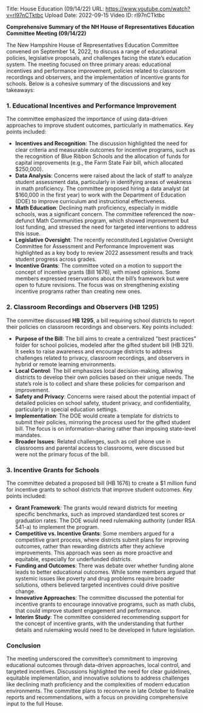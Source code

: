 Title: House Education (09/14/22)
URL: https://www.youtube.com/watch?v=rl97nCTktbc
Upload Date: 2022-09-15
Video ID: rl97nCTktbc

**Comprehensive Summary of the NH House of Representatives Education Committee Meeting (09/14/22)**

The New Hampshire House of Representatives Education Committee convened on September 14, 2022, to discuss a range of educational policies, legislative proposals, and challenges facing the state’s education system. The meeting focused on three primary areas: educational incentives and performance improvement, policies related to classroom recordings and observers, and the implementation of incentive grants for schools. Below is a cohesive summary of the discussions and key takeaways:

### **1. Educational Incentives and Performance Improvement**
The committee emphasized the importance of using data-driven approaches to improve student outcomes, particularly in mathematics. Key points included:
- **Incentives and Recognition**: The discussion highlighted the need for clear criteria and measurable outcomes for incentive programs, such as the recognition of Blue Ribbon Schools and the allocation of funds for capital improvements (e.g., the Farm State Fair bill, which allocated $250,000).
- **Data Analysis**: Concerns were raised about the lack of staff to analyze student assessment data, particularly in identifying areas of weakness in math proficiency. The committee proposed hiring a data analyst (at $160,000 in the first year) to work with the Department of Education (DOE) to improve curriculum and instructional effectiveness.
- **Math Education**: Declining math proficiency, especially in middle schools, was a significant concern. The committee referenced the now-defunct Math Communities program, which showed improvement but lost funding, and stressed the need for targeted interventions to address this issue.
- **Legislative Oversight**: The recently reconstituted Legislative Oversight Committee for Assessment and Performance Improvement was highlighted as a key body to review 2022 assessment results and track student progress across grades.
- **Incentive Grants**: The committee voted on a motion to support the concept of incentive grants (Bill 1676), with mixed opinions. Some members expressed reservations about the bill’s framework but were open to future revisions. The focus was on strengthening existing incentive programs rather than creating new ones.

### **2. Classroom Recordings and Observers (HB 1295)**
The committee discussed **HB 1295**, a bill requiring school districts to report their policies on classroom recordings and observers. Key points included:
- **Purpose of the Bill**: The bill aims to create a centralized "best practices" folder for school policies, modeled after the gifted student bill (HB 321). It seeks to raise awareness and encourage districts to address challenges related to privacy, classroom recordings, and observers in hybrid or remote learning environments.
- **Local Control**: The bill emphasizes local decision-making, allowing districts to develop their own policies based on their unique needs. The state’s role is to collect and share these policies for comparison and improvement.
- **Safety and Privacy**: Concerns were raised about the potential impact of detailed policies on school safety, student privacy, and confidentiality, particularly in special education settings.
- **Implementation**: The DOE would create a template for districts to submit their policies, mirroring the process used for the gifted student bill. The focus is on information-sharing rather than imposing state-level mandates.
- **Broader Issues**: Related challenges, such as cell phone use in classrooms and parental access to classrooms, were discussed but were not the primary focus of the bill.

### **3. Incentive Grants for Schools**
The committee debated a proposed bill (HB 1676) to create a $1 million fund for incentive grants to school districts that improve student outcomes. Key points included:
- **Grant Framework**: The grants would reward districts for meeting specific benchmarks, such as improved standardized test scores or graduation rates. The DOE would need rulemaking authority (under RSA 541-a) to implement the program.
- **Competitive vs. Incentive Grants**: Some members argued for a competitive grant process, where districts submit plans for improving outcomes, rather than rewarding districts after they achieve improvements. This approach was seen as more proactive and equitable, especially for underfunded districts.
- **Funding and Outcomes**: There was debate over whether funding alone leads to better educational outcomes. While some members argued that systemic issues like poverty and drug problems require broader solutions, others believed targeted incentives could drive positive change.
- **Innovative Approaches**: The committee discussed the potential for incentive grants to encourage innovative programs, such as math clubs, that could improve student engagement and performance.
- **Interim Study**: The committee considered recommending support for the concept of incentive grants, with the understanding that further details and rulemaking would need to be developed in future legislation.

### **Conclusion**
The meeting underscored the committee’s commitment to improving educational outcomes through data-driven approaches, local control, and targeted incentives. Discussions highlighted the need for clear guidelines, equitable implementation, and innovative solutions to address challenges like declining math proficiency and the complexities of modern education environments. The committee plans to reconvene in late October to finalize reports and recommendations, with a focus on providing comprehensive input to the full House.